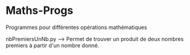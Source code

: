 # Maths-Progs
Programmes pour différentes opérations mathématiques

nbPremiersUnNb.py --> Permet de trouver un produit de deux nombres premiers à partir d'un nombre donné.
